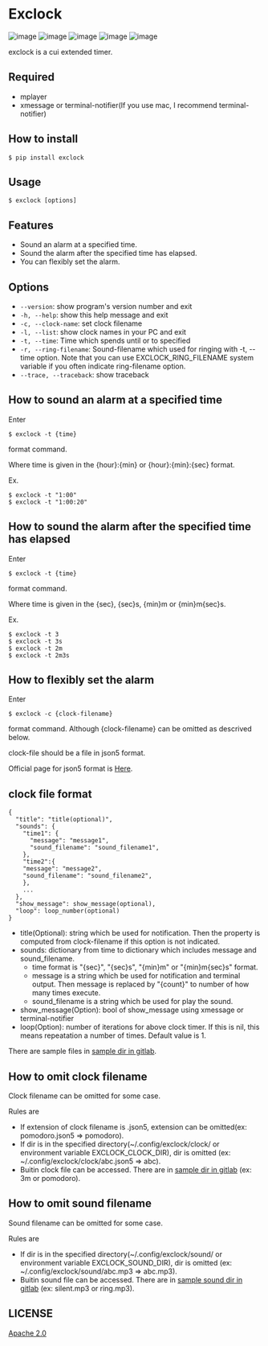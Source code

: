 Exclock
=======

![image](https://img.shields.io/pypi/v/exclock)
![image](https://img.shields.io/pypi/pyversions/exclock)
![image](https://gitlab.com/yassu/exclock/badges/master/pipeline.svg)
![image](https://gitlab.com/yassu/exclock/badges/master/coverage.svg)
![image](https://img.shields.io/pypi/l/exclock)

exclock is a cui extended timer.

Required
--------

-   mplayer
-   xmessage or terminal-notifier(If you use mac, I recommend
    terminal-notifier)

How to install
--------------

    $ pip install exclock

Usage
-----

    $ exclock [options]

Features
--------

-   Sound an alarm at a specified time.
-   Sound the alarm after the specified time has elapsed.
-   You can flexibly set the alarm.

Options
-------

-   `--version`: show program's version number and exit
-   `-h, --help`: show this help message and exit
-   `-c, --clock-name`: set clock filename
-   `-l, --list`: show clock names in your PC and exit
-   `-t, --time`: Time which spends until or to specified
-   `-r, --ring-filename`: Sound-filename which used for ringing with
    -t, --time option. Note that you can use EXCLOCK\_RING\_FILENAME
    system variable if you often indicate ring-filename option.
-   `--trace, --traceback`: show traceback

How to sound an alarm at a specified time
-----------------------------------------

Enter

    $ exclock -t {time}

format command.

Where time is given in the {hour}:{min} or {hour}:{min}:{sec} format.

Ex.

    $ exclock -t "1:00"
    $ exclock -t "1:00:20"

How to sound the alarm after the specified time has elapsed
-----------------------------------------------------------

Enter

    $ exclock -t {time}

format command.

Where time is given in the {sec}, {sec}s, {min}m or {min}m{sec}s.

Ex.

    $ exclock -t 3
    $ exclock -t 3s
    $ exclock -t 2m
    $ exclock -t 2m3s

How to flexibly set the alarm
-----------------------------

Enter

    $ exclock -c {clock-filename}

format command. Although {clock-filename} can be omitted as descrived
below.

clock-file should be a file in json5 format.

Official page for json5 format is [Here](https://json5.org/).

clock file format
-----------------

    {
      "title": "title(optional)",
      "sounds": {
        "time1": {
          "message": "message1",
          "sound_filename": "sound_filename1",
        },
        "time2":{
        "message": "message2",
        "sound_filename": "sound_filename2",
        },
        ...
      },
      "show_message": show_message(optional),
      "loop": loop_number(optional)
    }

-   title(Optional): string which be used for notification. Then the
    property is computed from clock-filename if this option is not
    indicated.
-   sounds: dictionary from time to dictionary which includes message
    and sound\_filename.
    -   time format is "{sec}", "{sec}s", "{min}m" or "{min}m{sec}s"
        format.
    -   message is a string which be used for notification and terminal
        output. Then message is replaced by "{count}" to number of how
        many times execute.
    -   sound\_filename is a string which be used for play the sound.
-   show_message(Option): bool of show_message using xmessage or terminal-notifier
-   loop(Option): number of iterations for above clock timer. If this is
    nil, this means repeatation a number of times. Default value is 1.

There are sample files in [sample dir in
gitlab](https://gitlab.com/yassu/exclock/-/tree/master/exclock/assets/clock).

How to omit clock filename
--------------------------

Clock filename can be omitted for some case.

Rules are

-   If extension of clock filename is .json5, extension can be
    omitted(ex: pomodoro.json5 =&gt; pomodoro).
-   If dir is in the specified directory(\~/.config/exclock/clock/ or
    environment variable EXCLOCK\_CLOCK\_DIR), dir is omitted (ex:
    \~/.config/exclock/clock/abc.json5 =&gt; abc).
-   Buitin clock file can be accessed. There are in [sample dir in
    gitlab]() (ex: 3m or pomodoro).

How to omit sound filename
--------------------------

Sound filename can be omitted for some case.

Rules are

-   If dir is in the specified directory(\~/.config/exclock/sound/ or
    environment variable EXCLOCK\_SOUND\_DIR), dir is omitted (ex:
    \~/.config/exclock/sound/abc.mp3 =&gt; abc.mp3).
-   Buitin sound file can be accessed. There are in [sample sound dir in
    gitlab](https://gitlab.com/yassu/exclock/-/tree/master/exclock/assets/sound)
    (ex: silent.mp3 or ring.mp3).

LICENSE
-------

[Apache 2.0](https://gitlab.com/yassu/exclock/blob/master/LICENSE)
